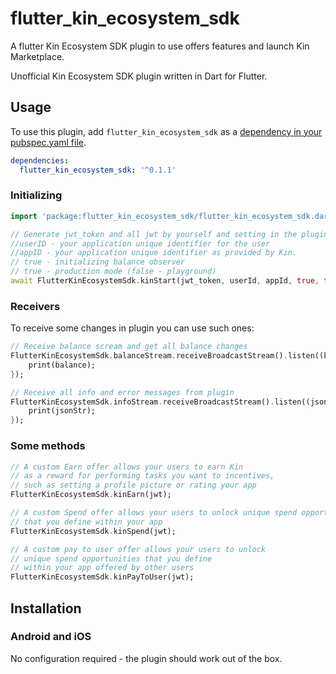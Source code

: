 # flutter_kin_ecosystem_sdk

A flutter Kin Ecosystem SDK plugin to use offers features and launch Kin Marketplace.

Unofficial Kin Ecosystem SDK plugin written in Dart for Flutter.

## Usage
To use this plugin, add `flutter_kin_ecosystem_sdk` as a [dependency in your pubspec.yaml file](https://flutter.io/platform-plugins/).


```yaml
dependencies:
  flutter_kin_ecosystem_sdk: '^0.1.1'
```

### Initializing

``` dart
import 'package:flutter_kin_ecosystem_sdk/flutter_kin_ecosystem_sdk.dart';

// Generate jwt_token and all jwt by yourself and setting in the plugin to have a response
//userID - your application unique identifier for the user
//appID - your application unique identifier as provided by Kin.
// true - initializing balance observer
// true - production mode (false - playground)
await FlutterKinEcosystemSdk.kinStart(jwt_token, userId, appId, true, true);
```

### Receivers

To receive some changes in plugin you can use such ones:

``` dart
// Receive balance scream and get all balance changes
FlutterKinEcosystemSdk.balanceStream.receiveBroadcastStream().listen((balance) {
    print(balance);
});

// Receive all info and error messages from plugin
FlutterKinEcosystemSdk.infoStream.receiveBroadcastStream().listen((jsonStr) {
    print(jsonStr);
});
```

### Some methods

``` dart
// A custom Earn offer allows your users to earn Kin
// as a reward for performing tasks you want to incentives,
// such as setting a profile picture or rating your app
FlutterKinEcosystemSdk.kinEarn(jwt);

// A custom Spend offer allows your users to unlock unique spend opportunities
// that you define within your app
FlutterKinEcosystemSdk.kinSpend(jwt);

// A custom pay to user offer allows your users to unlock
// unique spend opportunities that you define
// within your app offered by other users
FlutterKinEcosystemSdk.kinPayToUser(jwt);
```

## Installation


### Android and iOS

No configuration required - the plugin should work out of the box.